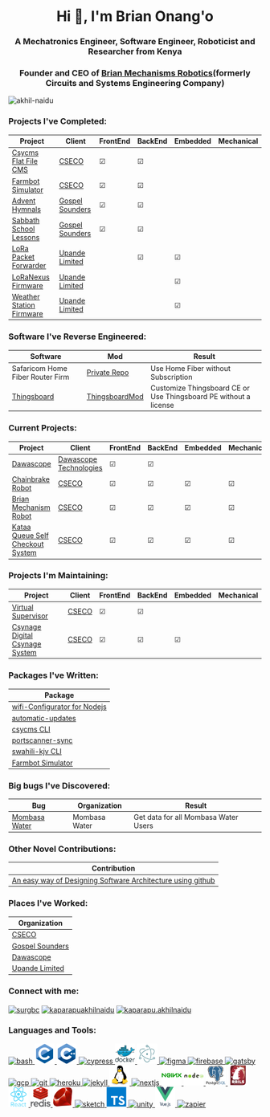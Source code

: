 
<h1 align="center">Hi 👋, I'm Brian Onang'o</h1>
<h3 align="center">A Mechatronics Engineer, Software Engineer, Roboticist and Researcher from Kenya</h3>
<h3 align="center">Founder and CEO of <a href="https://www.cseco.co.ke">Brian Mechanisms Robotics<a/>(formerly Circuits and Systems Engineering Company)</h3>

<p align="left"> <img src="https://komarev.com/ghpvc/?username=surgbc&label=Profile%20views&color=0e75b6&style=flat" alt="akhil-naidu" /> </p>

<h3 align="left">Projects I've Completed:</h3>

| Project |Client | FrontEnd| BackEnd| Embedded | Mechanical |
|----|----|----|----|----|----|
| [Csycms Flat File CMS](https://github.com/csymapp/csycms-cli)|[CSECO](https://cseco.co.ke/) |☑|☑|||
| [Farmbot Simulator](https://www.youtube.com/watch?v=rok1GQB_Lsg&ab_channel=CSECO)|[CSECO](https://cseco.co.ke/) |☑|☑|||
| [Advent Hymnals](https://adventhymnals.org/)|[Gospel Sounders](https://gospelsounders.org/) |☑|☑|||
| [Sabbath School Lessons](https://sabbathschool.github.io/)|[Gospel Sounders](https://gospelsounders.org/) |☑|☑|||
| [LoRa Packet Forwarder](https://github.com/upandeLimited/vipimo_forwarder)|[Upande Limited](https://upande.com/) ||☑|☑||
| [LoRaNexus Firmware](https://github.com/Ideetron/Nexus_LoRaWAN/pull/1)|[Upande Limited](https://upande.com/) |||☑||
| [Weather Station Firmware](https://github.com/upandeLimited/WeatherStation)|[Upande Limited](https://upande.com/) |||☑||

<h3 align="left">Software I've Reverse Engineered:</h3>

| Software | Mod | Result|
|----|----|----|
| Safaricom Home Fiber Router Firm| [Private Repo](https://github.com/csecureline/safRouters)|Use Home Fiber without Subscription |
| [Thingsboard](https://thingsboard.io/)| [ThingsboardMod](https://github.com/thingsboardmod)|Customize Thingsboard CE or Use Thingsboard PE without a license|

<h3 align="left">Current Projects:</h3>

| Project |Client | FrontEnd| BackEnd| Embedded | Mechanical |
|----|----|----|----|----|----|
| [Dawascope](https://github.com/dawascope-Technologies)|[Dawascope Technologies](https://dawascope.com/) |☑|☑|||
| [Chainbrake Robot](https://chainbrake.github.io/)|[CSECO](https://cseco.co.ke/) |☑|☑|☑|☑|
| [Brian Mechanism Robot](https://dev.to/surgbc/brian-mechanism-building-the-worlds-cheapest-large-scale-agricultural-robot-49jb)|[CSECO](https://cseco.co.ke/) |☑|☑|☑|☑|
| [Kataa Queue Self Checkout System](https://github.com/kataaqueue)|[CSECO](https://cseco.co.ke/) |☑|☑|☑|☑|



<h3 align="left">Projects I'm Maintaining:</h3>

| Project |Client | FrontEnd| BackEnd| Embedded | Mechanical |
|----|----|----|----|----|----|
| [Virtual Supervisor](https://github.com/virtualsupervisor)|[CSECO](https://cseco.co.ke/) |☑|☑|||
| [Csynage Digital Csynage System](https://csynage.com/)|[CSECO](https://cseco.co.ke/) |☑|☑|☑||

<h3 align="left">Packages I've Written:</h3>

| Package |
|----|
| [wifi-Configurator for Nodejs](https://www.npmjs.com/package/wifi-configurator)|
| [automatic-updates](https://www.npmjs.com/package/automatic-updates)|
| [csycms CLI](https://www.npmjs.com/package/csycms)|
| [portscanner-sync](https://www.npmjs.com/package/portscanner-sync)|
| [swahili-kjv CLI](https://www.npmjs.com/package/swahili-kjv)|
| [Farmbot Simulator](https://www.npmjs.com/package/farmbotsimulator-js)|

<h3 align="left">Big bugs I've Discovered:</h3>

| Bug | Organization | Result|
|----|----|----|
| [Mombasa Water](https://dev.to/surgbc/using-bash-to-scrape-data-from-mombasa-water-portal-2kno)| Mombasa Water|Get data for all Mombasa Water Users |

<h3 align="left">Other Novel Contributions:</h3>

| Contribution | 
|----|
| [An easy way of Designing Software Architecture using github](https://dev.to/surgbc/using-github-and-mermaidjs-to-document-software-architecture-using-c4-model-57fn)|



<h3 align="left">Places I've Worked:</h3>

| Organization | 
|----|
| [CSECO](https://cseco.co.ke/)|
| [Gospel Sounders](https://gospelsoundersministry.org/)|
| [Dawascope](https://dawascope.com/)|
| [Upande Limited](https://upande.com/)|



<h3 align="left">Connect with me:</h3>
<p align="left">
<a href="https://dev.to/surgbc" target="blank"><img align="center" src="https://cdn.jsdelivr.net/npm/simple-icons@3.0.1/icons/dev-dot-to.svg" alt="surgbc" height="30" width="40" /></a>
<a href="https://www.linkedin.com/in/brian-onang-o-87369b44/" target="blank"><img align="center" src="https://raw.githubusercontent.com/rahuldkjain/github-profile-readme-generator/master/src/images/icons/Social/linked-in-alt.svg" alt="kaparapuakhilnaidu" height="30" width="40" /></a>
<a href="https://www.facebook.com/m.e.k.a.t.r.o.n.i.c.s" target="blank"><img align="center" src="https://raw.githubusercontent.com/rahuldkjain/github-profile-readme-generator/master/src/images/icons/Social/facebook.svg" alt="kaparapu.akhilnaidu" height="30" width="40" /></a>
</p>

<h3 align="left">Languages and Tools:</h3>
<p align="left"> <a href="https://www.gnu.org/software/bash/" target="_blank"> <img src="https://www.vectorlogo.zone/logos/gnu_bash/gnu_bash-icon.svg" alt="bash" width="40" height="40"/> </a> <a href="https://www.cprogramming.com/" target="_blank"> <img src="https://raw.githubusercontent.com/devicons/devicon/master/icons/c/c-original.svg" alt="c" width="40" height="40"/> </a> <a href="https://www.w3schools.com/cpp/" target="_blank"> <img src="https://raw.githubusercontent.com/devicons/devicon/master/icons/cplusplus/cplusplus-original.svg" alt="cplusplus" width="40" height="40"/> </a> <a href="https://www.cypress.io" target="_blank"> <img src="https://raw.githubusercontent.com/simple-icons/simple-icons/6e46ec1fc23b60c8fd0d2f2ff46db82e16dbd75f/icons/cypress.svg" alt="cypress" width="40" height="40"/> </a> <a href="https://www.docker.com/" target="_blank"> <img src="https://raw.githubusercontent.com/devicons/devicon/master/icons/docker/docker-original-wordmark.svg" alt="docker" width="40" height="40"/> </a> <a href="https://www.electronjs.org" target="_blank"> <img src="https://raw.githubusercontent.com/devicons/devicon/master/icons/electron/electron-original.svg" alt="electron" width="40" height="40"/> </a> <a href="https://www.figma.com/" target="_blank"> <img src="https://www.vectorlogo.zone/logos/figma/figma-icon.svg" alt="figma" width="40" height="40"/> </a> <a href="https://firebase.google.com/" target="_blank"> <img src="https://www.vectorlogo.zone/logos/firebase/firebase-icon.svg" alt="firebase" width="40" height="40"/> </a> <a href="https://www.gatsbyjs.com/" target="_blank"> <img src="https://www.vectorlogo.zone/logos/gatsbyjs/gatsbyjs-icon.svg" alt="gatsby" width="40" height="40"/> </a> <a href="https://cloud.google.com" target="_blank"> <img src="https://www.vectorlogo.zone/logos/google_cloud/google_cloud-icon.svg" alt="gcp" width="40" height="40"/> </a> <a href="https://git-scm.com/" target="_blank"> <img src="https://www.vectorlogo.zone/logos/git-scm/git-scm-icon.svg" alt="git" width="40" height="40"/> </a> <a href="https://heroku.com" target="_blank"> <img src="https://www.vectorlogo.zone/logos/heroku/heroku-icon.svg" alt="heroku" width="40" height="40"/> </a> <a href="https://jekyllrb.com/" target="_blank"> <img src="https://www.vectorlogo.zone/logos/jekyllrb/jekyllrb-icon.svg" alt="jekyll" width="40" height="40"/> </a> <a href="https://www.linux.org/" target="_blank"> <img src="https://raw.githubusercontent.com/devicons/devicon/master/icons/linux/linux-original.svg" alt="linux" width="40" height="40"/> </a> <a href="https://nextjs.org/" target="_blank"> <img src="https://cdn.worldvectorlogo.com/logos/nextjs-3.svg" alt="nextjs" width="40" height="40"/> </a> <a href="https://www.nginx.com" target="_blank"> <img src="https://raw.githubusercontent.com/devicons/devicon/master/icons/nginx/nginx-original.svg" alt="nginx" width="40" height="40"/> </a> <a href="https://nodejs.org" target="_blank"> <img src="https://raw.githubusercontent.com/devicons/devicon/master/icons/nodejs/nodejs-original-wordmark.svg" alt="nodejs" width="40" height="40"/> </a> <a href="https://www.postgresql.org" target="_blank"> <img src="https://raw.githubusercontent.com/devicons/devicon/master/icons/postgresql/postgresql-original-wordmark.svg" alt="postgresql" width="40" height="40"/> </a> <a href="https://rubyonrails.org" target="_blank"> <img src="https://raw.githubusercontent.com/devicons/devicon/master/icons/rails/rails-original-wordmark.svg" alt="rails" width="40" height="40"/> </a> <a href="https://reactjs.org/" target="_blank"> <img src="https://raw.githubusercontent.com/devicons/devicon/master/icons/react/react-original-wordmark.svg" alt="react" width="40" height="40"/> </a> <a href="https://redis.io" target="_blank"> <img src="https://raw.githubusercontent.com/devicons/devicon/master/icons/redis/redis-original-wordmark.svg" alt="redis" width="40" height="40"/> </a> <a href="https://www.ruby-lang.org/en/" target="_blank"> <img src="https://raw.githubusercontent.com/devicons/devicon/master/icons/ruby/ruby-original.svg" alt="ruby" width="40" height="40"/> </a> <a href="https://www.sketch.com/" target="_blank"> <img src="https://www.vectorlogo.zone/logos/sketchapp/sketchapp-icon.svg" alt="sketch" width="40" height="40"/> </a> <a href="https://www.typescriptlang.org/" target="_blank"> <img src="https://raw.githubusercontent.com/devicons/devicon/master/icons/typescript/typescript-original.svg" alt="typescript" width="40" height="40"/> </a> <a href="https://unity.com/" target="_blank"> <img src="https://www.vectorlogo.zone/logos/unity3d/unity3d-icon.svg" alt="unity" width="40" height="40"/> </a> <a href="https://vuejs.org/" target="_blank"> <img src="https://raw.githubusercontent.com/devicons/devicon/master/icons/vuejs/vuejs-original-wordmark.svg" alt="vuejs" width="40" height="40"/> </a> <a href="https://zapier.com" target="_blank"> <img src="https://www.vectorlogo.zone/logos/zapier/zapier-icon.svg" alt="zapier" width="40" height="40"/> </a> </p>
